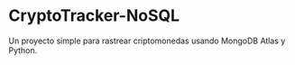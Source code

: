 # CryptoTracker-NoSQL
Un proyecto simple para rastrear criptomonedas usando MongoDB Atlas y Python.
